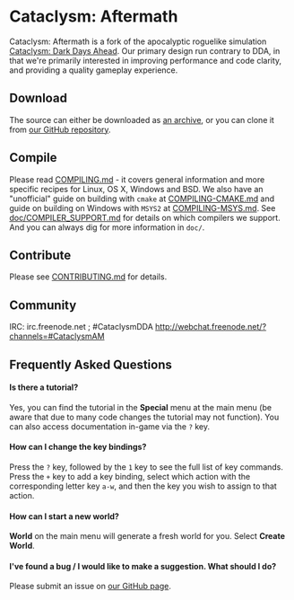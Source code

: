 
# Cataclysm: Aftermath

Cataclysm: Aftermath is a fork of the apocalyptic roguelike simulation [Cataclysm: Dark Days Ahead](https://github.com/CleverRaven/Cataclysm-DDA). Our primary design run contrary to DDA, in that we're primarily interested in improving performance and code clarity, and providing a quality gameplay experience.


## Download

The source can either be downloaded as [an archive](https://github.com/Cataclysm-Aftermath/Cataclysm-AM/archive/master.zip), or you can clone it from [our GitHub repository](https://github.com/Cataclysm-Aftermath/Cataclysm-AM/).


## Compile

Please read [COMPILING.md](https://github.com/Cataclysm-Aftermath/Cataclysm-AM/blob/master/COMPILING.md) - it covers general information and more specific recipes for Linux, OS X, Windows and BSD. We also have an "unofficial" guide on building with `cmake` at [COMPILING-CMAKE.md](https://github.com/Cataclysm-Aftermath/Cataclysm-AM/blob/master/COMPILING-CMAKE.md) and guide on building on Windows with `MSYS2` at [COMPILING-MSYS.md](https://github.com/Cataclysm-Aftermath/Cataclysm-AM/blob/master/COMPILING-MSYS.md). See [doc/COMPILER_SUPPORT.md](https://github.com/Cataclysm-Aftermath/Cataclysm-AM/blob/master/doc/COMPILER_SUPPORT.md) for details on which compilers we support. And you can always dig for more information in `doc/`.

## Contribute

Please see [CONTRIBUTING.md](https://github.com/Cataclysm-Aftermath/Cataclysm-AM/blob/master/.github/CONTRIBUTING.md) for details.

## Community

IRC:
irc.freenode.net ; #CataclysmDDA
http://webchat.freenode.net/?channels=#CataclysmAM

## Frequently Asked Questions

#### Is there a tutorial?

Yes, you can find the tutorial in the **Special** menu at the main menu (be aware that due to many code changes the tutorial may not function). You can also access documentation in-game via the `?` key.

#### How can I change the key bindings?

Press the `?` key, followed by the `1` key to see the full list of key commands. Press the `+` key to add a key binding, select which action with the corresponding letter key `a-w`, and then the key you wish to assign to that action.

#### How can I start a new world?

**World** on the main menu will generate a fresh world for you. Select **Create World**.

#### I've found a bug / I would like to make a suggestion. What should I do?

Please submit an issue on [our GitHub page](https://github.com/Cataclysm-Aftermath/Cataclysm-AM/issues/).
